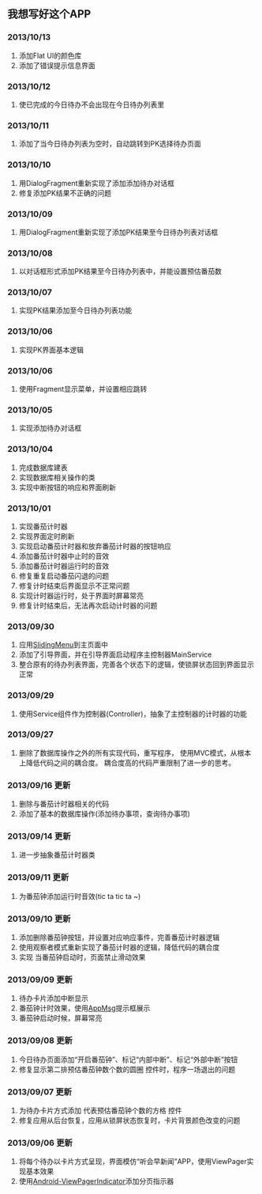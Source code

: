 ﻿## 我想写好这个APP

### 2013/10/13
1. 添加Flat UI的颜色库
2. 添加了错误提示信息界面

### 2013/10/12
1. 使已完成的今日待办不会出现在今日待办列表里

### 2013/10/11
1. 添加了当今日待办列表为空时，自动跳转到PK选择待办页面

### 2013/10/10
1. 用DialogFragment重新实现了添加添加待办对话框
2. 修复添加PK结果不正确的问题

### 2013/10/09
1. 用DialogFragment重新实现了添加PK结果至今日待办列表对话框

### 2013/10/08
1. 以对话框形式添加PK结果至今日待办列表中，并能设置预估番茄数

### 2013/10/07
1. 实现PK结果添加至今日待办列表功能

### 2013/10/06
1. 实现PK界面基本逻辑

### 2013/10/06
1. 使用Fragment显示菜单，并设置相应跳转

### 2013/10/05
1. 实现添加待办对话框

### 2013/10/04
1. 完成数据库建表
2. 实现数据库相关操作的类
3. 实现中断按钮的响应和界面刷新

### 2013/10/01
1. 实现番茄计时器
2. 实现界面定时刷新
3. 实现启动番茄计时器和放弃番茄计时器的按钮响应
4. 添加番茄计时器中止时的音效
5. 添加番茄计时器运行时的音效
6. 修复重复启动番茄闪退的问题
7. 修复计时结束后界面显示不正常问题
8. 实现计时器运行时，处于界面时屏幕常亮
9. 修复计时结束后，无法再次启动计时器的问题

### 2013/09/30
1. 应用[SlidingMenu](https://github.com/jfeinstein10/SlidingMenu)到主页面中
2. 添加了引导界面，并在引导界面启动程序主控制器MainService
3. 整合原有的待办列表界面，完善各个状态下的逻辑，使锁屏状态回到界面显示正常

### 2013/09/29
1. 使用Service组件作为控制器(Controller)，抽象了主控制器的计时器的功能

### 2013/09/27 
1. 删除了数据库操作之外的所有实现代码，重写程序，
使用MVC模式，从根本上降低代码之间的耦合度。
耦合度高的代码严重限制了进一步的思考。


### 2013/09/16 更新
1. 删除与番茄计时器相关的代码
2. 添加了基本的数据库操作(添加待办事项，查询待办事项)

### 2013/09/14 更新
1. 进一步抽象番茄计时器类

### 2013/09/11 更新
1. 为番茄钟添加运行时音效(tic ta tic ta ~)

### 2013/09/10 更新
1. 添加删除番茄钟按钮，并设置对应响应事件，完善番茄计时器逻辑
2. 使用观察者模式重新实现了番茄计时器的逻辑，降低代码的耦合度
3. 实现 当番茄钟启动时，页面禁止滑动效果

### 2013/09/09 更新
1. 待办卡片添加中断显示
2. 番茄钟计时效果，使用[AppMsg](https://github.com/johnkil/Android-AppMsg)提示框展示
3. 番茄钟启动时候，屏幕常亮
        

### 2013/09/08 更新
1. 今日待办页面添加“开启番茄钟”、标记“内部中断”、标记“外部中断”按钮
2. 修复显示第二排预估番茄钟数个数的圆圈 控件时，程序一场退出的问题

### 2013/09/07 更新
1. 为待办卡片方式添加 代表预估番茄钟个数的方格 控件
2. 修复应用从后台恢复，应用从锁屏状态恢复时，卡片背景颜色改变的问题

### 2013/09/06 更新
1. 将每个待办以卡片方式呈现，界面模仿“听会早新闻”APP，使用ViewPager实现基本效果
2. 使用[Android-ViewPagerIndicator](https://github.com/JakeWharton/Android-ViewPagerIndicator)添加分页指示器
        
